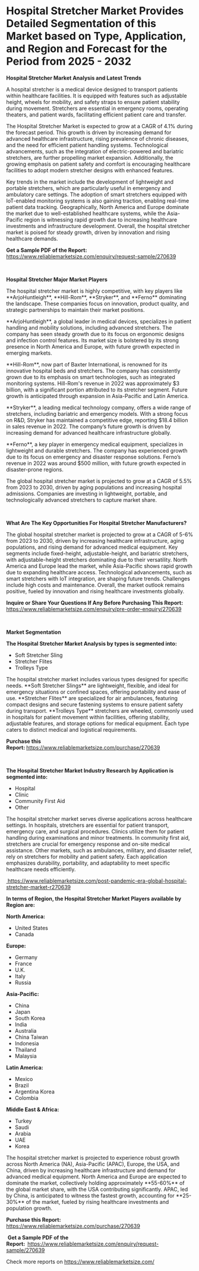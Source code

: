 <p><h1>Hospital Stretcher Market Provides Detailed Segmentation of this Market based on Type, Application, and Region and Forecast for the Period from 2025 - 2032</h1></p><p><strong>Hospital Stretcher Market Analysis and Latest Trends</strong></p>
<p><p>A hospital stretcher is a medical device designed to transport patients within healthcare facilities. It is equipped with features such as adjustable height, wheels for mobility, and safety straps to ensure patient stability during movement. Stretchers are essential in emergency rooms, operating theaters, and patient wards, facilitating efficient patient care and transfer.</p><p>The Hospital Stretcher Market is expected to grow at a CAGR of 4.1% during the forecast period. This growth is driven by increasing demand for advanced healthcare infrastructure, rising prevalence of chronic diseases, and the need for efficient patient handling systems. Technological advancements, such as the integration of electric-powered and bariatric stretchers, are further propelling market expansion. Additionally, the growing emphasis on patient safety and comfort is encouraging healthcare facilities to adopt modern stretcher designs with enhanced features.</p><p>Key trends in the market include the development of lightweight and portable stretchers, which are particularly useful in emergency and ambulatory care settings. The adoption of smart stretchers equipped with IoT-enabled monitoring systems is also gaining traction, enabling real-time patient data tracking. Geographically, North America and Europe dominate the market due to well-established healthcare systems, while the Asia-Pacific region is witnessing rapid growth due to increasing healthcare investments and infrastructure development. Overall, the hospital stretcher market is poised for steady growth, driven by innovation and rising healthcare demands.</p></p>
<p><strong>Get a Sample PDF of the Report:&nbsp;</strong> <a href="https://www.reliablemarketsize.com/enquiry/request-sample/270639?utm_campaign=1103&utm_medium=2&utm_source=Github&utm_content=ia&utm_term=21012025&utm_id=hospital-stretcher">https://www.reliablemarketsize.com/enquiry/request-sample/270639</a></p>
<p>&nbsp;</p>
<p><strong>Hospital Stretcher Major Market Players</strong></p>
<p><p>The hospital stretcher market is highly competitive, with key players like **ArjoHuntleigh**, **Hill-Rom**, **Stryker**, and **Ferno** dominating the landscape. These companies focus on innovation, product quality, and strategic partnerships to maintain their market positions.</p><p>**ArjoHuntleigh**, a global leader in medical devices, specializes in patient handling and mobility solutions, including advanced stretchers. The company has seen steady growth due to its focus on ergonomic designs and infection control features. Its market size is bolstered by its strong presence in North America and Europe, with future growth expected in emerging markets.</p><p>**Hill-Rom**, now part of Baxter International, is renowned for its innovative hospital beds and stretchers. The company has consistently grown due to its emphasis on smart technologies, such as integrated monitoring systems. Hill-Rom's revenue in 2022 was approximately $3 billion, with a significant portion attributed to its stretcher segment. Future growth is anticipated through expansion in Asia-Pacific and Latin America.</p><p>**Stryker**, a leading medical technology company, offers a wide range of stretchers, including bariatric and emergency models. With a strong focus on R&D, Stryker has maintained a competitive edge, reporting $18.4 billion in sales revenue in 2022. The company’s future growth is driven by increasing demand for advanced healthcare infrastructure globally.</p><p>**Ferno**, a key player in emergency medical equipment, specializes in lightweight and durable stretchers. The company has experienced growth due to its focus on emergency and disaster response solutions. Ferno’s revenue in 2022 was around $500 million, with future growth expected in disaster-prone regions.</p><p>The global hospital stretcher market is projected to grow at a CAGR of 5.5% from 2023 to 2030, driven by aging populations and increasing hospital admissions. Companies are investing in lightweight, portable, and technologically advanced stretchers to capture market share.</p></p>
<p>&nbsp;</p>
<p><strong>What Are The Key Opportunities For Hospital Stretcher Manufacturers?</strong></p>
<p><p>The global hospital stretcher market is projected to grow at a CAGR of 5-6% from 2023 to 2030, driven by increasing healthcare infrastructure, aging populations, and rising demand for advanced medical equipment. Key segments include fixed-height, adjustable-height, and bariatric stretchers, with adjustable-height stretchers dominating due to their versatility. North America and Europe lead the market, while Asia-Pacific shows rapid growth due to expanding healthcare access. Technological advancements, such as smart stretchers with IoT integration, are shaping future trends. Challenges include high costs and maintenance. Overall, the market outlook remains positive, fueled by innovation and rising healthcare investments globally.</p></p>
<p><strong>Inquire or Share Your Questions If Any Before Purchasing This Report:</strong> <a href="https://www.reliablemarketsize.com/enquiry/pre-order-enquiry/270639?utm_campaign=1103&utm_medium=2&utm_source=Github&utm_content=ia&utm_term=21012025&utm_id=hospital-stretcher">https://www.reliablemarketsize.com/enquiry/pre-order-enquiry/270639</a></p>
<p>&nbsp;</p>
<p><strong>Market Segmentation</strong></p>
<p><strong>The Hospital Stretcher Market Analysis by types is segmented into:</strong></p>
<p><ul><li>Soft Stretcher Sling</li><li>Stretcher Flites</li><li>Trolleys Type</li></ul></p>
<p><p>The hospital stretcher market includes various types designed for specific needs. **Soft Stretcher Slings** are lightweight, flexible, and ideal for emergency situations or confined spaces, offering portability and ease of use. **Stretcher Flites** are specialized for air ambulances, featuring compact designs and secure fastening systems to ensure patient safety during transport. **Trolleys Type** stretchers are wheeled, commonly used in hospitals for patient movement within facilities, offering stability, adjustable features, and storage options for medical equipment. Each type caters to distinct medical and logistical requirements.</p></p>
<p><strong>Purchase this Report:&nbsp;</strong><a href="https://www.reliablemarketsize.com/purchase/270639?utm_campaign=1103&utm_medium=2&utm_source=Github&utm_content=ia&utm_term=21012025&utm_id=hospital-stretcher">https://www.reliablemarketsize.com/purchase/270639</a></p>
<p>&nbsp;</p>
<p><strong>The Hospital Stretcher Market Industry Research by Application is segmented into:</strong></p>
<p><ul><li>Hospital</li><li>Clinic</li><li>Community First Aid</li><li>Other</li></ul></p>
<p><p>The hospital stretcher market serves diverse applications across healthcare settings. In hospitals, stretchers are essential for patient transport, emergency care, and surgical procedures. Clinics utilize them for patient handling during examinations and minor treatments. In community first aid, stretchers are crucial for emergency response and on-site medical assistance. Other markets, such as ambulances, military, and disaster relief, rely on stretchers for mobility and patient safety. Each application emphasizes durability, portability, and adaptability to meet specific healthcare needs efficiently.</p></p>
<p><a href="https://www.reliablemarketsize.com/post-pandemic-era-global-hospital-stretcher-market-r270639?utm_campaign=1103&utm_medium=2&utm_source=Github&utm_content=ia&utm_term=21012025&utm_id=hospital-stretcher">&nbsp;https://www.reliablemarketsize.com/post-pandemic-era-global-hospital-stretcher-market-r270639</a></p>
<p><strong>In terms of Region, the Hospital Stretcher Market Players available by Region are:</strong></p>
<p>
    <p> <strong> North America: </strong>
        <ul>
            <li>United States</li>
            <li>Canada</li>
        </ul>
        </p> 
    <p> <strong> Europe: </strong>
        <ul>
            <li>Germany</li>
            <li>France</li>
            <li>U.K.</li>
            <li>Italy</li>
            <li>Russia</li>
        </ul>
        </p> 
    <p> <strong> Asia-Pacific: </strong>
        <ul>
            <li>China</li>
            <li>Japan</li>
            <li>South Korea</li>
            <li>India</li>
            <li>Australia</li>
            <li>China Taiwan</li>
            <li>Indonesia</li>
            <li>Thailand</li>
            <li>Malaysia</li>
        </ul>
        </p> 
    <p> <strong> Latin America: </strong>
        <ul>
            <li>Mexico</li>
            <li>Brazil</li>
            <li>Argentina Korea</li>
            <li>Colombia</li>
        </ul>
        </p> 
    <p> <strong> Middle East & Africa: </strong>
        <ul>
            <li>Turkey</li>
            <li>Saudi</li>
            <li>Arabia</li>
            <li>UAE</li>
            <li>Korea</li>
        </ul>
    </p>
    </p>
<p><p>The hospital stretcher market is projected to experience robust growth across North America (NA), Asia-Pacific (APAC), Europe, the USA, and China, driven by increasing healthcare infrastructure and demand for advanced medical equipment. North America and Europe are expected to dominate the market, collectively holding approximately **55-60%** of the global market share, with the USA contributing significantly. APAC, led by China, is anticipated to witness the fastest growth, accounting for **25-30%** of the market, fueled by rising healthcare investments and population growth.</p></p>
<p><strong>Purchase this Report: </strong><a href="https://www.reliablemarketsize.com/purchase/270639?utm_campaign=1103&utm_medium=2&utm_source=Github&utm_content=ia&utm_term=21012025&utm_id=hospital-stretcher">https://www.reliablemarketsize.com/purchase/270639</a></p>
<p>&nbsp;<strong>Get a Sample PDF of the Report:&nbsp;&nbsp;</strong><a href="https://www.reliablemarketsize.com/enquiry/request-sample/270639?utm_campaign=1103&utm_medium=2&utm_source=Github&utm_content=ia&utm_term=21012025&utm_id=hospital-stretcher">https://www.reliablemarketsize.com/enquiry/request-sample/270639</a></p>
<p><strong></strong></p>
<p>Check more reports on <a href="https://www.reliablemarketsize.com/?utm_campaign=1103&utm_medium=2&utm_source=Github&utm_content=ia&utm_term=21012025&utm_id=hospital-stretcher">https://www.reliablemarketsize.com/</a></p>
